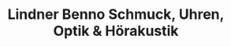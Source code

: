---
title: "Lindner Benno Schmuck, Uhren, Optik & Hörakustik"
url: /schliersee/lindner-benno-schmuck-uhren-optik-und-hoerakustik/
shop: Optiker
---